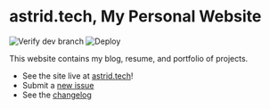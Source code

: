 # astrid.tech, My Personal Website

![Verify dev branch](https://github.com/Plenglin/astrid.tech/workflows/Verify%20dev%20branch/badge.svg) ![Deploy](https://github.com/Plenglin/astrid.tech/workflows/Deploy/badge.svg?branch=main)

This website contains my blog, resume, and portfolio of projects.

- See the site live at [astrid.tech](https://astrid.tech)!
- Submit a [new issue](https://github.com/plenglin/astrid.tech/issues/new)
- See the [changelog](./assets/changelog.yaml)
